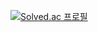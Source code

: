 [![Solved.ac
프로필](http://mazassumnida.wtf/api/generate_badge?boj={handle})](https://solved.ac/paengjiwon)
